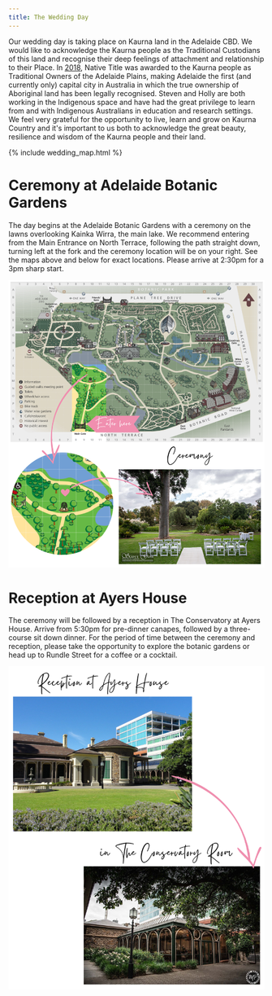 ```yaml
---
title: The Wedding Day
---
```


Our wedding day is taking place on Kaurna land in the Adelaide CBD. We would like to acknowledge the Kaurna people as the Traditional Custodians of this land and recognise their deep feelings of attachment and relationship to their Place. In [2018](https://www.nativetitlesa.org/wp-content/uploads/2020/02/SAN0086AboriginalWay0418_web.pdf), Native Title was awarded to the Kaurna people as Traditional Owners of the Adelaide Plains, making Adelaide the first (and currently only) capital city in Australia in which the true ownership of Aboriginal land has been legally recognised. Steven and Holly are both working in the Indigenous space and have had the great privilege to learn from and with Indigenous Australians in education and research settings. We feel very grateful for the opportunity to live, learn and grow on Kaurna Country and it's important to us both to acknowledge the great beauty, resilience and wisdom of the Kaurna people and their land.

{% include wedding_map.html %}


# Ceremony at Adelaide Botanic Gardens

The day begins at the Adelaide Botanic Gardens with a ceremony on the lawns overlooking Kainka Wirra, the main lake. We recommend entering from the Main Entrance on North Terrace, following the path straight down, turning left at the fork and the ceremony location will be on your right. See the maps above and below for exact locations. Please arrive at 2:30pm for a 3pm sharp start.

![Map](assets/img/ceremony_canva.png)

# Reception at Ayers House

The ceremony will be followed by a reception in The Conservatory at Ayers House. Arrive from 5:30pm for pre-dinner canapes, followed by a three-course sit down dinner. For the period of time between the ceremony and reception, please take the opportunity to explore the botanic gardens or head up to Rundle Street for a coffee or a cocktail.

![Reception](assets/img/reception_canva.png)


